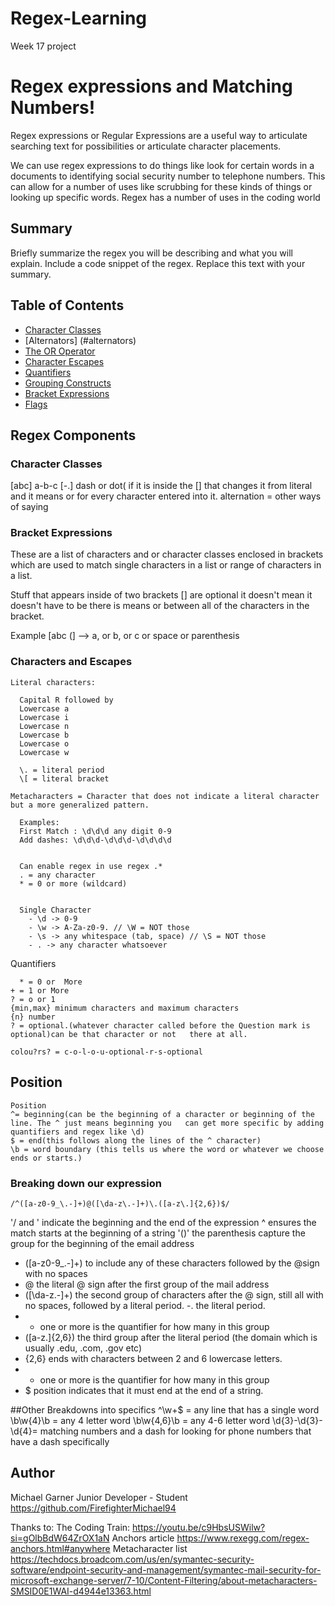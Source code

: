 # Regex-Learning
Week 17 project
# Regex expressions and Matching Numbers! 

Regex expressions or Regular Expressions are a useful way to articulate searching text for possibilities or articulate character placements. 

We can use regex expressions to do things like look for certain words in a documents to identifying social security number to telephone numbers. This can allow for a number of uses like scrubbing for these kinds of things or looking up specific words. Regex has a number of uses in the coding world 

## Summary

Briefly summarize the regex you will be describing and what you will explain. Include a code snippet of the regex. Replace this text with your summary.

## Table of Contents

- [Character Classes](#character-classes)
- [Alternators] (#alternators)
- [The OR Operator](#the-or-operator)
- [Character Escapes](#character-escapes)
- [Quantifiers](#quantifiers)
- [Grouping Constructs](#grouping-constructs)
- [Bracket Expressions](#bracket-expressions)
- [Flags](#flags)


## Regex Components

### Character Classes
 [abc] a-b-c [-.] dash or dot( if it is inside the [] that changes it from literal and it means or for every character entered into it.
alternation = other ways of saying

### Bracket Expressions
These are a list of characters and or character classes enclosed in brackets which are used to match single characters in a list or range of characters in a list. 

Stuff that appears inside of two brackets [] are optional it doesn't mean it doesn't have to be there is means or between all of the characters in the bracket.

Example [abc  (] --> a, or b, or c or space or parenthesis

### Characters and Escapes

    Literal characters:

      Capital R followed by 
      Lowercase a
      Lowercase i
      Lowercase n 
      Lowercase b 
      Lowercase o
      Lowercase w
      
      \. = literal period
      \[ = literal bracket

    Metacharacters = Character that does not indicate a literal character but a more generalized pattern. 

      Examples:
      First Match : \d\d\d any digit 0-9
      Add dashes: \d\d\d-\d\d\d-\d\d\d\d


      Can enable regex in use regex .*
      . = any character
      * = 0 or more (wildcard)


      Single Character
        - \d -> 0-9
        - \w -> A-Za-z0-9. // \W = NOT those
        - \s -> any whitespace (tab, space) // \S = NOT those
        - . -> any character whatsoever


Quantifiers 

      * = 0 or  More
	+ = 1 or More
	? = o or 1
	{min,max} minimum characters and maximum characters
	{n} number
	? = optional.(whatever character called before the Question mark is optional)can be that character or not 	there at all.

	colou?rs? = c-o-l-o-u-optional-r-s-optional


## Position
	
	Position
	^= beginning(can be the beginning of a character or beginning of the line. The ^ just means beginning you 	can get more specific by adding quantifiers and regex like \d)
	$ = end(this follows along the lines of the ^ character)
	\b = word boundary (this tells us where the word or whatever we choose ends or starts.)


### Breaking down our expression 

`/^([a-z0-9_\.-]+)@([\da-z\.-]+)\.([a-z\.]{2,6})$/`

	


'/ and \' indicate the beginning and the end of the expression
^ ensures the match starts at the beginning of a string
'()' the parenthesis capture the group for the beginning of the email address 
  - ([a-z0-9_\.-]+) to include any of these characters followed by the @sign with no spaces
  - @ the literal @ sign after the first group of the mail address
  - ([\da-z\.-]+) the second group of characters after the @ sign, still all with no spaces, followed by a literal 	period. 
  -\. the literal period. 
  - + one or more is the quantifier for how many in this group
  - ([a-z\.]{2,6}) the third group after the literal period (the domain which is usually .edu, .com, .gov etc)
  - {2,6} ends with characters between 2 and 6 lowercase letters.
  - + one or more is the quantifier for how many in this group
  - $ position indicates that it must end at the end of a string.
  

##Other Breakdowns into specifics
^\w+$ = any line that has a single word
\b\w{4}\b = any 4 letter word
\b\w{4,6}\b = any 4-6 letter word
\d{3}-\d{3}-\d{4}= matching numbers and a dash for looking for phone numbers that have a dash specifically
  

## Author
Michael Garner
Junior Developer - Student 
https://github.com/FirefighterMichael94

Thanks to: 
The Coding Train: https://youtu.be/c9HbsUSWilw?si=gOlbBdW64ZrOX1aN
Anchors article https://www.rexegg.com/regex-anchors.html#anywhere
Metacharacter list https://techdocs.broadcom.com/us/en/symantec-security-software/endpoint-security-and-management/symantec-mail-security-for-microsoft-exchange-server/7-10/Content-Filtering/about-metacharacters-SMSID0E1WAI-d4944e13363.html
